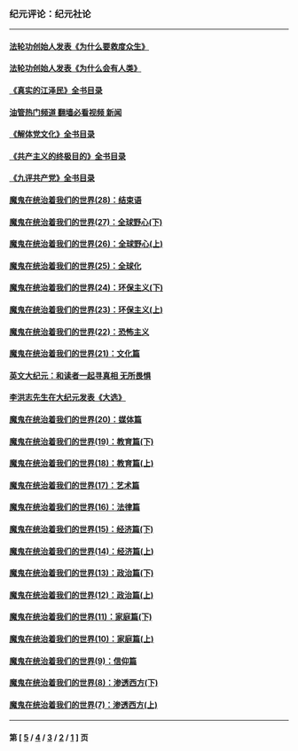 ### 纪元评论：纪元社论
---
#### [法轮功创始人发表《为什么要救度众生》](../../pages/nsc422/n13975246.md?05240330) 
#### [法轮功创始人发表《为什么会有人类》](../../pages/nsc422/n13912117.md?05240330) 
#### [《真实的江泽民》全书目录](../../pages/nsc422/n13721399.md?05240330) 
#### [油管热门频道 翻墙必看视频 新闻](ok?05240330)
#### [《解体党文化》全书目录](../../pages/nsc422/n13721157.md?05240330) 
#### [《共产主义的终极目的》全书目录](../../pages/nsc422/n13721048.md?05240330) 
#### [《九评共产党》全书目录](../../pages/nsc422/n13708085.md?05240330) 
#### [魔鬼在统治着我们的世界(28)：结束语](../../pages/nsc422/n10936246.md?05240330) 
#### [魔鬼在统治着我们的世界(27)：全球野心(下)](../../pages/nsc422/n10928319.md?05240330) 
#### [魔鬼在统治着我们的世界(26)：全球野心(上)](../../pages/nsc422/n10900318.md?05240330) 
#### [魔鬼在统治着我们的世界(25)：全球化](../../pages/nsc422/n10788205.md?05240330) 
#### [魔鬼在统治着我们的世界(24)：环保主义(下)](../../pages/nsc422/n10695307.md?05240330) 
#### [魔鬼在统治着我们的世界(23)：环保主义(上)](../../pages/nsc422/n10688613.md?05240330) 
#### [魔鬼在统治着我们的世界(22)：恐怖主义](../../pages/nsc422/n10614727.md?05240330) 
#### [魔鬼在统治着我们的世界(21)：文化篇](../../pages/nsc422/n10597706.md?05240330) 
#### [英文大纪元：和读者一起寻真相 无所畏惧](../../pages/nsc422/n12542027.md?05240330) 
#### [李洪志先生在大纪元发表《大选》](../../pages/nsc422/n12534746.md?05240330) 
#### [魔鬼在统治着我们的世界(20)：媒体篇](../../pages/nsc422/n10586579.md?05240330) 
#### [魔鬼在统治着我们的世界(19)：教育篇(下)](../../pages/nsc422/n10564808.md?05240330) 
#### [魔鬼在统治着我们的世界(18)：教育篇(上)](../../pages/nsc422/n10526970.md?05240330) 
#### [魔鬼在统治着我们的世界(17)：艺术篇](../../pages/nsc422/n10499093.md?05240330) 
#### [魔鬼在统治着我们的世界(16)：法律篇](../../pages/nsc422/n10485969.md?05240330) 
#### [魔鬼在统治着我们的世界(15)：经济篇(下)](../../pages/nsc422/n10469975.md?05240330) 
#### [魔鬼在统治着我们的世界(14)：经济篇(上)](../../pages/nsc422/n10457370.md?05240330) 
#### [魔鬼在统治着我们的世界(13)：政治篇(下)](../../pages/nsc422/n10448270.md?05240330) 
#### [魔鬼在统治着我们的世界(12)：政治篇(上)](../../pages/nsc422/n10444576.md?05240330) 
#### [魔鬼在统治着我们的世界(11)：家庭篇(下)](../../pages/nsc422/n10440961.md?05240330) 
#### [魔鬼在统治着我们的世界(10)：家庭篇(上)](../../pages/nsc422/n10435448.md?05240330) 
#### [魔鬼在统治着我们的世界(9)：信仰篇](../../pages/nsc422/n10432159.md?05240330) 
#### [魔鬼在统治着我们的世界(8)：渗透西方(下)](../../pages/nsc422/n10429603.md?05240330) 
#### [魔鬼在统治着我们的世界(7)：渗透西方(上)](../../pages/nsc422/n10426013.md?05240330) 

---
#### 第 [ [5](./5.md?05240330) / [4](./4.md?05240330) / [3](./3.md?05240330) / [2](./2.md?05240330) / [1](./1.md?05240330) ] 页
